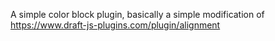 A simple color block plugin, basically a simple modification of
https://www.draft-js-plugins.com/plugin/alignment
